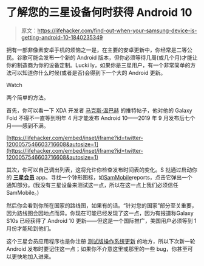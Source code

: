 # 了解您的三星设备何时获得 Android 10

> 原文：<https://lifehacker.com/find-out-when-your-samsung-device-is-getting-android-10-1840235349>

拥有一部非像素安卓手机的烦恼之一是，在主要的安卓更新中，你经常是二等公民。谷歌可能会发布一个新的 Android 版本，但你必须等待几周(或几个月)才能让你的制造商为你的设备定制。Lucki ly，如果你是三星用户，有一个非常简单的方法可以知道你什么时候(或者是否)会得到下一个大的 Android 更新。

Watch

两个简单的方法。

首先，你可以看一下 XDA 开发者 [马克斯·温巴赫](https://twitter.com/MaxWinebach/status/1200057546603716608) 的推特帖子，他对他的 Galaxy Fold 不得不一直等到明年 4 月才能发布 Android 10——2019 年 9 月发布后七个月——感到不满。

 [https://lifehacker.com/embed/inset/iframe?id=twitter-1200057546603716608&autosize=1](https://lifehacker.com/embed/inset/iframe?id=twitter-1200057546603716608&autosize=1) 

其次，你可以自己调出列表，这将允许你检查发布时间表的变化。S 挞通过启动你的 [**三星会员**](https://play.google.com/store/apps/details?id=com.samsung.android.voc) app。寻找一个钟形图标，如[SamMobile](https://www.sammobile.com/news/stable-galaxy-s10-note-10-android-10-update-coming-in-january/)reports，点击它弹出一个通知部分。(我没有三星设备来测试这一点，所以在这一点上我们必须信任 SamMobile。)

然后你会看到你所在国家的路线图，如果有的话。“针对您的国家”部分至关重要，因为路线图会因地点而异。你现在可能已经发现了这一点，因为有报道称Galaxy S10s 已经获得了 Android 10 更新——但这是一个国际推广，美国用户必须等到 1 月份才能轮到他们。

这个三星会员应用程序也是你注册 [测试版操作系统更新](https://lifehacker.com/how-to-get-android-10-on-your-samsung-galaxy-s10-right-1839047191) 的地方，所以下次新一轮 Android 发布时要记住这一点；如果你不介意这里或那里的一些 bug，你甚至可以更快地加入进来。